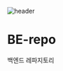 ![header](https://capsule-render.vercel.app/api?type=waving&color=gradient&height=300&section=header&text=FinalProject%20BackEnd&fontSize=80&animation=fadeIn&fontAlignY=38&descAlignY=51&descAlign=62)


# BE-repo
백엔드 레파지토리
